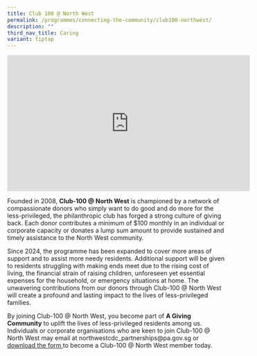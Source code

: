 ```yaml
---
title: Club 100 @ North West
permalink: /programmes/connecting-the-community/club100-northwest/
description: ""
third_nav_title: Caring
variant: tiptap
---
```

<div class="iframe-wrapper">
<iframe height="315" width="560" allowfullscreen="true" frameborder="0" src="https://www.youtube.com/embed/tC43PoH6-ZY?si=FLd2EFase4BRqF7O"></iframe>
</div>
<p>Founded in 2008, <strong>Club-100 @ North West</strong> is championed by
a network of compassionate donors who simply want to do good and do more
for the less-privileged, the philanthropic club has forged a strong culture
of giving back. Each donor contributes a minimum of $100 monthly in an
individual or corporate capacity or donates a lump sum amount to provide
sustained and timely assistance to the North West community.</p>
<p>Since 2024, the programme has been expanded to cover more areas of support
and to assist more needy residents. Additional support will be given to
residents struggling with making ends meet due to the rising cost of living,
the financial strain of raising children, unforeseen yet essential expenses
for the household, or emergency situations at home. The unwavering contributions
from our donors through Club-100 @ North West will create a profound and
lasting impact to the lives of less-privileged families.</p>
<p>By joining Club-100 @ North West, you become part of <strong>A Giving Community</strong> to
uplift the lives of less-privileged residents among us. Individuals or
corporate organisations who are keen to join Club-100 @ North West may
email at northwestcdc_partnerships@pa.gov.sg or <a href="/files/NWCDC_C_100_Donation_Form__new_.pdf" rel="noopener noreferrer nofollow" target="_blank">download the form </a> to
become a Club-100 @ North West member today.</p>